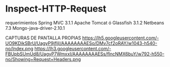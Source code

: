 Inspect-HTTP-Request
====================

requerimientos
Spring MVC 3.1.1
Apache Tomcat ó Glassfish 3.1.2
Netbeans 7.3
Mongo-java-driver-2.10.1

CAPTURAS DE PANTALLA PROPIAS
https://lh5.googleusercontent.com/-UO9KDikSBrU/UagyP9jfIjI/AAAAAAAAESo/DMv7cf2oRAY/w1043-h540-no/Index.png
https://lh3.googleusercontent.com/-FBUpbSUmUd8/UagyP7WmxxI/AAAAAAAAESs/flncNMX6buY/w792-h550-no/Showing+Request+Headers.png

